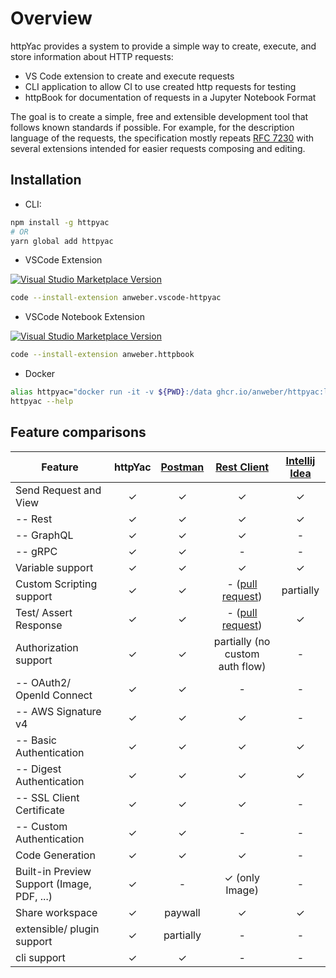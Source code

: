 # Overview

httpYac provides a system to provide a simple way to create, execute, and store information about HTTP requests:

- VS Code extension to create and execute requests
- CLI application to allow CI to use created http requests for testing
- httpBook for documentation of requests in a Jupyter Notebook Format

The goal is to create a simple, free and extensible development tool that follows known standards if possible. For example, for the description language of the requests, the specification mostly repeats [RFC 7230](https://tools.ietf.org/html/rfc7230#section-3https://tools.ietf.org/html/rfc7230#section-3) with several extensions intended for easier requests composing and editing.



## Installation

- CLI:

``` bash
npm install -g httpyac
# OR
yarn global add httpyac
```


- VSCode Extension

[![Visual Studio Marketplace Version](https://img.shields.io/visual-studio-marketplace/v/anweber.vscode-httpyac?style=flat-square)](https://marketplace.visualstudio.com/items?itemName=anweber.vscode-httpyac)

``` bash
code --install-extension anweber.vscode-httpyac
```


- VSCode Notebook Extension

[![Visual Studio Marketplace Version](https://img.shields.io/visual-studio-marketplace/v/anweber.httpbook?style=flat-square)](https://marketplace.visualstudio.com/items?itemName=anweber.httpbook)

``` bash
code --install-extension anweber.httpbook
```

- Docker

``` bash
alias httpyac="docker run -it -v ${PWD}:/data ghcr.io/anweber/httpyac:latest"
httpyac --help
```

## Feature comparisons

| Feature | httpYac | [Postman](https://www.postman.com/) | [Rest Client](https://marketplace.visualstudio.com/items?itemName=humao.rest-client) | [Intellij Idea](https://www.jetbrains.com/help/idea/http-client-in-product-code-editor.html) |
| - | :-: | :-: | :-: | :-: |
| Send Request and View | ✓ | ✓ | ✓ | ✓ |
| -- Rest | ✓ | ✓ | ✓ | ✓ |
| -- GraphQL | ✓ | ✓ | ✓ | - |
| -- gRPC | ✓ | ✓ | - | - |
| Variable support | ✓ | ✓ | ✓ | ✓ |
| Custom Scripting support | ✓ | ✓ | - ([pull request](https://github.com/Huachao/vscode-restclient/pull/674)) | partially |
| Test/ Assert Response | ✓ | ✓ | - ([pull request](https://github.com/Huachao/vscode-restclient/pull/773)) | ✓ |
| Authorization support | ✓ | ✓ | partially (no custom auth flow) | - |
| -- OAuth2/ OpenId Connect | ✓ | ✓ | - | - |
| -- AWS Signature v4 | ✓ | ✓ | ✓ | - |
| -- Basic Authentication | ✓ | ✓ | ✓ | ✓ |
| -- Digest Authentication | ✓ | ✓ | ✓ | ✓ |
| -- SSL Client Certificate | ✓ | ✓ | ✓ | - |
| -- Custom Authentication | ✓ | ✓ | - | - |
| Code Generation | ✓ | ✓ | ✓ | - |
| Built-in Preview Support (Image, PDF, ...) | ✓ | - | ✓ (only Image) | - |
| Share workspace | ✓ | paywall | ✓ | ✓ |
| extensible/ plugin support | ✓ | partially | - | - |
| cli support | ✓ | ✓ | - | - |